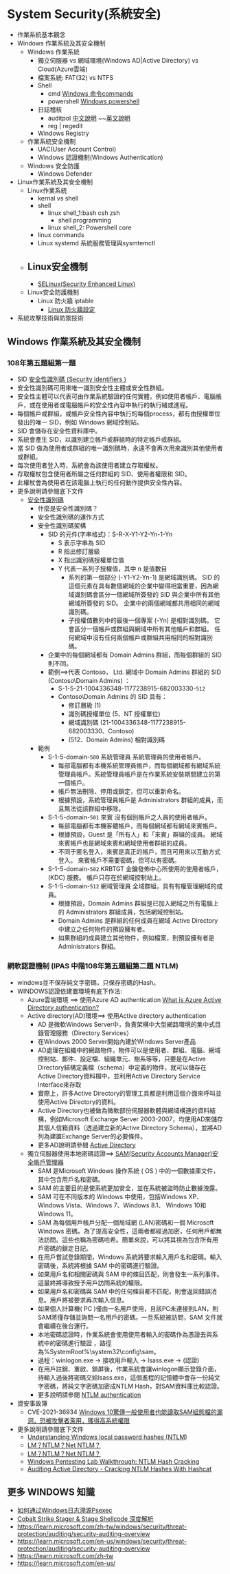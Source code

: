 # System Security(系統安全)
- 作業系統基本觀念
- Windows 作業系統及其安全機制
  - Windows 作業系統
    - 獨立伺服器 vs 網域環境(Windows AD|Active Directory) vs Cloud(Azure雲端)
    - 檔案系統: FAT(32) vs NTFS
    - Shell
      - cmd [Windows 命令commands](https://learn.microsoft.com/zh-tw/windows-server/administration/windows-commands/windows-commands)
      - powershell [Windows powershell](https://learn.microsoft.com/zh-tw/powershell/scripting/overview?view=powershell-7.4)
    - 日誌稽核
      - auditpol [中文說明](https://learn.microsoft.com/zh-tw/windows-server/administration/windows-commands/auditpol) ~~[英文說明](https://learn.microsoft.com/en-us/windows-server/administration/windows-commands/auditpol)
      - reg | regedit 
    - Windows Registry 
  - 作業系統安全機制
    - UAC(User Account Control)
    - Windows 認證機制(Windows Authentication)
  - Windows 安全防護
    - Windows Defender 
- Linux作業系統及其安全機制
  - Linux作業系統
    - kernal vs shell
    - shell
      - linux shell_1:bash csh zsh
        - shell programming
      - linux shell_2: Powershell core
    - linux commands
    - Linux systemd 系統服務管理與sysmtemctl  
  - Linux安全機制
    -
    - [SELinux(Security Enhanced Linux)](https://linux.vbird.org/linux_server/rocky9/0140selinux.php) 
  - Linux安全防護機制
    - Linux 防火牆 iptable
      - [Linux 防火牆設定](https://linux.vbird.org/linux_server/rocky9/0180firewall.php)   
- 系統攻擊技術與防禦技術

## Windows 作業系統及其安全機制
### 108年第五題組第一題  
- SID  [安全性識別碼 (Security identifiers )](https://learn.microsoft.com/zh-tw/windows-server/identity/ad-ds/manage/understand-security-identifiers)
- 安全性識別碼可用來唯一識別安全性主體或安全性群組。
- 安全性主體可以代表可由作業系統驗證的任何實體，例如使用者帳戶、電腦帳戶，或在使用者或電腦帳戶的安全性內容中執行的執行緒或進程。
- 每個帳戶或群組，或帳戶安全性內容中執行的每個process，都有由授權單位發出的唯一 SID，例如 Windows 網域控制站。
- SID 會儲存在安全性資料庫中。
- 系統會產生 SID，以識別建立帳戶或群組時的特定帳戶或群組。
- 當 SID 做為使用者或群組的唯一識別碼時，永遠不會再次用來識別其他使用者或群組。
- 每次使用者登入時，系統會為該使用者建立存取權杖。
- 存取權杖包含使用者所屬之任何群組的 SID、使用者權限和 SID。
- 此權杖會為使用者在該電腦上執行的任何動作提供安全性內容。
- 更多說明請參閱底下文件
  - [安全性識別碼](https://learn.microsoft.com/zh-tw/windows-server/identity/ad-ds/manage/understand-security-identifiers)
    - 什麼是安全性識別碼？
    - 安全性識別碼的運作方式
    - 安全性識別碼架構
      - SID 的元件(字串格式)：S-R-X-Y1-Y2-Yn-1-Yn
        - S	表示字串為 SID
        - R	指出修訂層級
        - X	指出識別碼授權單位值
        - Y	代表一系列子授權值，其中 n 是值數目
          - 系列的第一個部分 (-Y1-Y2-Yn-1) 是網域識別碼。 SID 的這個元素在具有數個網域的企業中變得相當重要，因為網域識別碼會區分一個網域所簽發的 SID 與企業中所有其他網域所簽發的 SID。 企業中的兩個網域都共用相同的網域識別碼。
          - 子授權值數列中的最後一個專案 (-Yn) 是相對識別碼。 它會區分一個帳戶或群組與網域中所有其他帳戶和群組。 任何網域中沒有任何兩個帳戶或群組共用相同的相對識別碼。
      - 企業中的每個網域都有 Domain Admins 群組，而每個群組的 SID 則不同。
      - 範例==>代表 Contoso， Ltd. 網域中 Domain Admins 群組的 SID (Contoso\Domain Admins) ：
        - S-1-5-21-1004336348-1177238915-682003330-`512`
        - Contoso\Domain Admins 的 SID 具有：
          - 修訂層級 (1)
          - 識別碼授權單位 (5、NT 授權單位)
          - 網域識別碼 (21-1004336348-1177238915-682003330、Contoso)
          - (512、Domain Admins) 相對識別碼 
    - 範例
      - S-1-5-domain-`500`	系統管理員	系統管理員的使用者帳戶。
        - 每部電腦都有本機系統管理員帳戶，而每個網域都有網域系統管理員帳戶。系統管理員帳戶是在作業系統安裝期間建立的第一個帳戶。
        - 帳戶無法刪除、停用或鎖定，但可以重新命名。
        - 根據預設，系統管理員帳戶是 Administrators 群組的成員，而且無法從該群組中移除。
      - S-1-5-domain-`501`	來賓	沒有個別帳戶之人員的使用者帳戶。
        - 每部電腦都有本機客體帳戶，而每個網域都有網域來賓帳戶。
        - 根據預設，Guest 是「所有人」和「來賓」群組的成員。 網域來賓帳戶也是網域來賓和網域使用者群組的成員。
        - 不同于匿名登入，來賓是真正的帳戶，而且可用來以互動方式登入。 來賓帳戶不需要密碼，但可以有密碼。
      - S-1-5-domain-`502`	KRBTGT	金鑰發佈中心所使用的使用者帳戶， (KDC) 服務。 帳戶只存在於網域控制站上。
      - S-1-5-domain-`512`	網域管理員	全域群組，具有有權管理網域的成員。
        - 根據預設，Domain Admins 群組是已加入網域之所有電腦上的 Administrators 群組成員，包括網域控制站。
        - Domain Admins 是群組的任何成員在網域 Active Directory 中建立之任何物件的預設擁有者。
        - 如果群組的成員建立其他物件，例如檔案，則預設擁有者是 Administrators 群組。

###  網軟認證機制 (IPAS 中階108年第五題組第二題  NTLM)
- windows並不保存純文字密碼，只保存密碼的Hash。
- WINDOWS認證依建置環境有底下作法:
  - Azure雲端環境 ==> 使用Azure AD authentication  [What is Azure Active Directory authentication?](https://learn.microsoft.com/en-us/azure/active-directory/authentication/overview-authentication)
  - Active directory(AD)環境==> 使用Active directory authentication
    - AD 是微軟Windows Server中，負責架構中大型網路環境的集中式目錄管理服務（Directory Services）
    - 在Windows 2000 Server開始內建於Windows Server產品
    - AD處理在組織中的網路物件，物件可以是使用者、群組、電腦、網域控制站、郵件、設定檔、組織單元、樹系等等，只要是在Active Directory結構定義檔（schema）中定義的物件，就可以儲存在Active Directory資料檔中，並利用Active Directory Service Interface來存取
    - 實際上，許多Active Directory的管理工具都是利用這個介面來呼叫並使用Active Directory的資料。
    - Active Directory也被做為微軟部份伺服器軟體與網域構連的資料結構，例如Microsoft Exchange Server 2003-2007，均使用AD來儲存其個人信箱資料（透過建立新的Active Directory Schema），並將AD列為建置Exchange Server的必要條件。
    - 更多AD說明請參閱 [Active Directory](https://zh.wikipedia.org/zh-tw/Active_Directory)
  - 獨立伺服器使用本地密碼認證==> [SAM(Security Accounts Manager)安全帳戶管理器](https://www.techtarget.com/searchenterprisedesktop/definition/Security-Accounts-Manager)
    - SAM 是Microsoft Windows 操作系統 ( OS ) 中的一個數據庫文件，其中包含用戶名和密碼。
    - SAM 的主要目的是使系統更加安全，並在系統被盜時防止數據洩露。
    - SAM 可在不同版本的 Windows 中使用，包括Windows XP、Windows Vista、Windows 7、Windows 8.1、  Windows 10和Windows 11。
    -  SAM 為每個用戶帳戶分配一個局域網 (LAN)密碼和一個 Microsoft Windows 密碼。為了提高安全性，這兩者都經過加密，任何用戶都無法訪問。這些也稱為密碼哈希。簡單來說，可以將其視為包含所有用戶密碼的鎖定日記。
    -  在用戶嘗試登錄期間，Windows 系統將要求輸入用戶名和密碼。輸入密碼後，系統將根據 SAM 中的密碼進行驗證。
    -  如果用戶名和相關密碼與 SAM 中的條目匹配，則會發生一系列事件。這最終將導致授予用戶訪問系統的權限。
    -  如果用戶名和密碼與 SAM 中的任何條目都不匹配，則會返回錯誤消息。用戶將被要求再次輸入信息。
    -  如果個人計算機( PC )僅由一名用戶使用，且該PC未連接到LAN，則SAM將僅存儲並詢問一名用戶的密碼。一旦系統被訪問，SAM 文件就會繼續在後台運行。
    - 本地密碼認證時，作業系統會使用使用者輸入的密碼作為憑證去與系統中的密碼進行驗證 ，路徑為%SystemRoot%\system32\config\sam。
    - 過程：winlogon.exe -> 接收用戶輸入 -> lsass.exe -> (認證)
    - 在用戶註銷、重啟、鎖屏後，作業系統會讓winlogon顯示登錄介面，待輸入過後將密碼交給lsass.exe，這個進程的記憶體中會存一份純文字密碼，將純文字密碼加密成NTLM Hash，對SAM資料庫比較認證。
    - 更多說明請參閱 [NTLM authentication](https://learn.microsoft.com/en-us/windows-server/security/kerberos/ntlm-overview)
- 資安事故簿
  - CVE-2021-36934 [Windows 10驚傳一般使用者也能讀取SAM組態檔的漏洞，恐被攻擊者濫用，獲得高系統權限](https://www.ithome.com.tw/news/145812) 
- 更多說明請參閱底下文件
  - [Understanding Windows local password hashes (NTLM)](https://security.stackexchange.com/questions/161889/understanding-windows-local-password-hashes-ntlm#:~:text=The%20NTLM%20hash%20is%20only,the%20string%20c46b9e588fa0d112de6f59fd6d58eae3%20as%20%40iain%20explained.)
  - [LM？NTLM？Net NTLM？](https://www.testzero-wz.com/2020/08/11/LM%E3%80%81NTLM%E4%B8%8ENet-NTLM/)
  - [LM？NTLM？Net NTLM？](https://www.testzero-wz.com/2020/08/11/LM%E3%80%81NTLM%E4%B8%8ENet-NTLM/)
  - [Windows Pentesting Lab Walkthrough: NTLM Hash Cracking](https://www.youtube.com/watch?v=PxRx9TDj57Q&t=15s)
  - [Auditing Active Directory - Cracking NTLM Hashes With Hashcat](https://www.youtube.com/watch?v=Ndm5t4sy8o0)

## 更多 WINDOWS 知識
- [如何通过Windows日志溯源Psexec](https://www.testzero-wz.com/2020/03/01/Psexec%E6%BA%AF%E6%BA%90/)
- [Cobalt Strike Stager & Stage Shellcode 深度解析](https://www.testzero-wz.com/2020/10/22/Cobalt-Strike-Stager&Stage-Shellcode-%E6%B7%B1%E5%BA%A6%E8%A7%A3%E6%9E%90/)
- https://learn.microsoft.com/zh-tw/windows/security/threat-protection/auditing/security-auditing-overview
- https://learn.microsoft.com/en-us/windows/security/threat-protection/auditing/security-auditing-overview
- https://learn.microsoft.com/zh-tw
- https://learn.microsoft.com/en-us/
